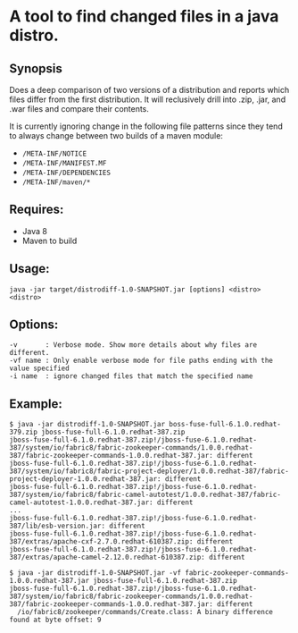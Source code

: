 # A tool to find changed files in a java distro.

## Synopsis 

Does a deep comparison of two versions of a distribution and reports which files differ from the first distribution.
It will reclusively drill into .zip, .jar, and .war files and compare their contents.

It is currently ignoring change in the following file patterns since they tend to always change between two builds
of a maven module:

* `/META-INF/NOTICE`
* `/META-INF/MANIFEST.MF`
* `/META-INF/DEPENDENCIES`
* `/META-INF/maven/*`

## Requires:

* Java 8
* Maven to build

## Usage:

    java -jar target/distrodiff-1.0-SNAPSHOT.jar [options] <distro> <distro>
    
## Options:

    -v       : Verbose mode. Show more details about why files are different.
    -vf name : Only enable verbose mode for file paths ending with the value specified
    -i name  : ignore changed files that match the specified name

## Example: 

    $ java -jar distrodiff-1.0-SNAPSHOT.jar boss-fuse-full-6.1.0.redhat-379.zip jboss-fuse-full-6.1.0.redhat-387.zip 
    jboss-fuse-full-6.1.0.redhat-387.zip!/jboss-fuse-6.1.0.redhat-387/system/io/fabric8/fabric-zookeeper-commands/1.0.0.redhat-387/fabric-zookeeper-commands-1.0.0.redhat-387.jar: different
    jboss-fuse-full-6.1.0.redhat-387.zip!/jboss-fuse-6.1.0.redhat-387/system/io/fabric8/fabric-project-deployer/1.0.0.redhat-387/fabric-project-deployer-1.0.0.redhat-387.jar: different
    jboss-fuse-full-6.1.0.redhat-387.zip!/jboss-fuse-6.1.0.redhat-387/system/io/fabric8/fabric-camel-autotest/1.0.0.redhat-387/fabric-camel-autotest-1.0.0.redhat-387.jar: different
    ...
    jboss-fuse-full-6.1.0.redhat-387.zip!/jboss-fuse-6.1.0.redhat-387/lib/esb-version.jar: different
    jboss-fuse-full-6.1.0.redhat-387.zip!/jboss-fuse-6.1.0.redhat-387/extras/apache-cxf-2.7.0.redhat-610387.zip: different
    jboss-fuse-full-6.1.0.redhat-387.zip!/jboss-fuse-6.1.0.redhat-387/extras/apache-camel-2.12.0.redhat-610387.zip: different

    $ java -jar distrodiff-1.0-SNAPSHOT.jar -vf fabric-zookeeper-commands-1.0.0.redhat-387.jar jboss-fuse-full-6.1.0.redhat-387.zip 
    jboss-fuse-full-6.1.0.redhat-387.zip!/jboss-fuse-6.1.0.redhat-387/system/io/fabric8/fabric-zookeeper-commands/1.0.0.redhat-387/fabric-zookeeper-commands-1.0.0.redhat-387.jar: different
      /io/fabric8/zookeeper/commands/Create.class: A binary difference found at byte offset: 9
